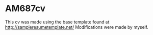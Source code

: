 AM687cv
=======

This cv was made using the base template found at http://sampleresumetemplate.net/
Modifications were made by myself.

